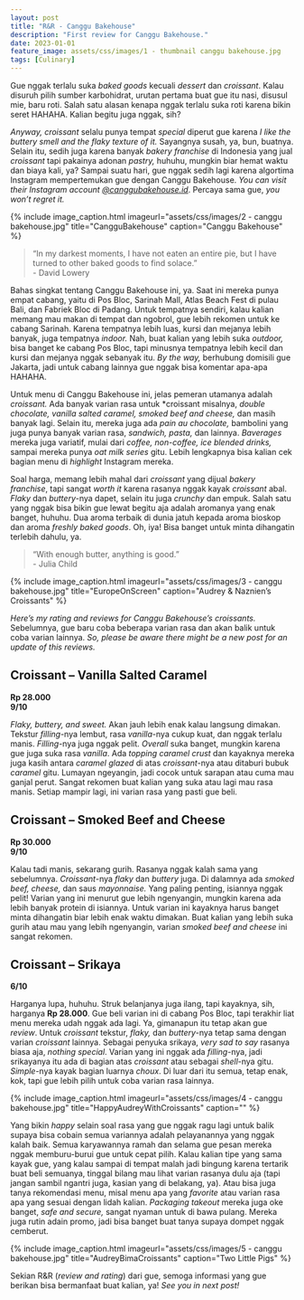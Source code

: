 ```yaml
---
layout: post
title: "R&R - Canggu Bakehouse"
description: "First review for Canggu Bakehouse."
date: 2023-01-01
feature_image: assets/css/images/1 - thumbnail canggu bakehouse.jpg
tags: [Culinary]
---
```


Gue nggak terlalu suka *baked goods* kecuali *dessert* dan *croissant*. Kalau disuruh pilih sumber karbohidrat, urutan pertama buat gue itu nasi, disusul mie, baru roti. Salah satu alasan kenapa nggak terlalu suka roti karena bikin seret HAHAHA. Kalian begitu juga nggak, sih?

*Anyway, croissant* selalu punya tempat *special* diperut gue karena *I like the buttery smell and the flaky texture of it.* Sayangnya susah, ya, bun, buatnya. Selain itu, sedih juga karena banyak *bakery franchise* di Indonesia yang jual *croissant* tapi pakainya adonan *pastry,* huhuhu, mungkin biar hemat waktu dan biaya kali, ya? Sampai suatu hari, gue nggak sedih lagi karena algortima Instagram mempertemukan gue dengan Canggu Bakehouse. *You can visit their Instagram account [@canggubakehouse.id](https://www.instagram.com/canggubakehouse.id/ "@canggubakehouse.id")*. Percaya sama gue, *you won’t regret it.*
<!--more-->

{% include image_caption.html imageurl="assets/css/images/2 - canggu bakehouse.jpg" title="CangguBakehouse" caption="Canggu Bakehouse" %}

> “In my darkest moments, I have not eaten an entire pie, but I have turned to other baked goods to find solace.” <br> - David Lowery

Bahas singkat tentang Canggu Bakehouse ini, ya. Saat ini mereka punya empat cabang, yaitu di Pos Bloc, Sarinah Mall, Atlas Beach Fest di pulau Bali, dan Fabriek Bloc di Padang. Untuk tempatnya sendiri, kalau kalian memang mau makan di tempat dan ngobrol, gue lebih rekomen untuk ke cabang Sarinah. Karena tempatnya lebih luas, kursi dan mejanya lebih banyak, juga tempatnya *indoor.* Nah, buat kalian yang lebih suka *outdoor,* bisa banget ke cabang Pos Bloc, tapi minusnya tempatnya lebih kecil dan kursi dan mejanya nggak sebanyak itu. *By the way,* berhubung domisili gue Jakarta, jadi untuk cabang lainnya gue nggak bisa komentar apa-apa HAHAHA.

Untuk menu di Canggu Bakehouse ini, jelas pemeran utamanya adalah *croissant.* Ada banyak varian rasa untuk *croissant misalnya, *double chocolate, vanilla salted caramel, smoked beef and cheese,* dan masih banyak lagi. Selain itu, mereka juga ada *pain au chocolate,* bambolini yang juga punya banyak varian rasa, *sandwich, pasta,* dan lainnya. *Baverages* mereka juga variatif, mulai dari *coffee, non-coffee, ice blended drinks,* sampai mereka punya *oat milk series* gitu. Lebih lengkapnya bisa kalian cek bagian menu di *highlight* Instagram mereka.

Soal harga, memang lebih mahal dari *croissant* yang dijual *bakery franchise*, tapi sangat *worth it* karena rasanya nggak kayak *croissant* abal. *Flaky* dan *buttery*-nya dapet, selain itu juga *crunchy* dan empuk. Salah satu yang nggak bisa bikin gue lewat begitu aja adalah aromanya yang enak banget, huhuhu. Dua aroma terbaik di dunia jatuh kepada aroma bioskop dan aroma *freshly baked goods*. Oh, iya! Bisa banget untuk minta dihangatin terlebih dahulu, ya.

> “With enough butter, anything is good.” <br> - Julia Child

{% include image_caption.html imageurl="assets/css/images/3 - canggu bakehouse.jpg" title="EuropeOnScreen" caption="Audrey & Naznien’s Croissants" %}

*Here’s my rating and reviews for Canggu Bakehouse’s croissants.* Sebelumnya, gue baru coba beberapa varian rasa dan akan balik untuk coba varian lainnya. *So, please be aware there might be a new post for an update of this reviews.*

## Croissant – Vanilla Salted Caramel

**Rp 28.000** <br> **9/10**

*Flaky, buttery, and sweet.* Akan jauh lebih enak kalau langsung dimakan. Tekstur *filling*-nya lembut, rasa *vanilla*-nya cukup kuat, dan nggak terlalu manis. *Filling*-nya juga nggak pelit. *Overall* suka banget, mungkin karena gue juga suka rasa *vanilla*. Ada *topping caramel crust* dan kayaknya mereka juga kasih antara *caramel glazed* di atas *croissant*-nya atau ditaburi bubuk *caramel* gitu. Lumayan ngeyangin, jadi cocok untuk sarapan atau cuma mau ganjal perut. Sangat rekomen buat kalian yang suka atau lagi mau rasa manis. Setiap mampir lagi, ini varian rasa yang pasti gue beli.

## Croissant – Smoked Beef and Cheese

**Rp 30.000** <br> **9/10**

Kalau tadi manis, sekarang gurih. Rasanya nggak kalah sama yang sebelumnya. *Croissant*-nya *flaky* dan *buttery* juga. Di dalamnya ada *smoked beef, cheese,* dan saus *mayonnaise.* Yang paling penting, isiannya nggak pelit! Varian yang ini menurut gue lebih ngenyangin, mungkin karena ada lebih banyak protein di isiannya. Untuk varian ini kayaknya harus banget minta dihangatin biar lebih enak waktu dimakan. Buat kalian yang lebih suka gurih atau mau yang lebih ngenyangin, varian *smoked beef and cheese* ini sangat rekomen.

## Croissant – Srikaya

**6/10**

Harganya lupa, huhuhu. Struk belanjanya juga ilang, tapi kayaknya, sih, harganya **Rp 28.000**. Gue beli varian ini di cabang Pos Bloc, tapi terakhir liat menu mereka udah nggak ada lagi. Ya, gimanapun itu tetap akan gue *review*. Untuk *croissant* tekstur, *flaky,* dan *buttery*-nya tetap sama dengan varian *croissant* lainnya. Sebagai penyuka srikaya, *very sad to say* rasanya biasa aja, *nothing special*. Varian yang ini nggak ada *filling*-nya, jadi srikayanya itu ada di bagian atas *croissant* atau sebagai *shell*-nya gitu. *Simple*-nya kayak bagian luarnya *choux*. Di luar dari itu semua, tetap enak, kok, tapi gue lebih pilih untuk coba varian rasa lainnya.

{% include image_caption.html imageurl="assets/css/images/4 - canggu bakehouse.jpg" title="HappyAudreyWithCroissants" caption="" %}

Yang bikin *happy* selain soal rasa yang gue nggak ragu lagi untuk balik supaya bisa cobain semua variannya adalah pelayanannya yang nggak kalah baik. Semua karyawannya ramah dan selama gue pesan mereka nggak memburu-burui gue untuk cepat pilih. Kalau kalian tipe yang sama kayak gue, yang kalau sampai di tempat malah jadi bingung karena tertarik buat beli semuanya, tinggal bilang mau lihat varian rasanya dulu aja (tapi jangan sambil ngantri juga, kasian yang di belakang, ya). Atau bisa juga tanya rekomendasi menu, misal menu apa yang *favorite* atau varian rasa apa yang sesuai dengan lidah kalian. *Packaging takeout* mereka juga oke banget, *safe and secure,* sangat nyaman untuk di bawa pulang. Mereka juga rutin adain promo, jadi bisa banget buat tanya supaya dompet nggak cemberut.

{% include image_caption.html imageurl="assets/css/images/5 - canggu bakehouse.jpg" title="AudreyBimaCroissants" caption="Two Little Pigs" %}

Sekian R&R (*review and rating*) dari gue, semoga informasi yang gue berikan bisa bermanfaat buat kalian, ya! *See you in next post!*
